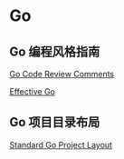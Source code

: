 # Go

## Go 编程风格指南

[Go Code Review Comments](https://github.com/golang/go/wiki/CodeReviewComments)

[Effective Go](https://go.dev/doc/effective_go)

## Go 项目目录布局

[Standard Go Project Layout](https://github.com/golang-standards/project-layout/blob/master/README_zh.md)
